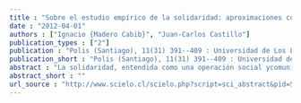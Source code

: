 ```yaml
---
title : "Sobre el estudio empírico de la solidaridad: aproximaciones conceptuales y metodológicas"
date : "2012-04-01"
authors : ["Ignacio {Madero Cabib}", "Juan-Carlos Castillo"]
publication_types : ["2"]
publication : "Polis (Santiago), 11(31) 391--409 : Universidad de Los Lagos. Centro de Estudios del Desarrollo Regional y Políticas Públicas - CEDER https://doi.org/10.4067/S0718-65682012000100021"
publication_short : "Polis (Santiago), 11(31) 391--409 : Universidad de Los Lagos. Centro de Estudios del Desarrollo Regional y Políticas Públicas - CEDER https://doi.org/10.4067/S0718-65682012000100021"
abstract : "La solidaridad, entendida como una operación social ycomunicativa destinada a mantener la cohesión de las personas en el marco de lasociedad moderna, pone en evidencia la permanencia de un orden social estratificadoque produce exclusión de ciertos derechos sociales. El presente artículo, intentadiscutir más a fondo esta definición ofreciendo un análisis empírico ymultidimensional de las conductas solidarias en Chile. Mediante análisis bivariados y de MANOVA de los datos de la Encuesta de solidaridad 2010 (N=1389) generada por el centro de medición MIDE UC de la Pontificia Universidad Católica,llegamos a la conclusión que existen ciertas variables del esquema de estratificación social que en la actualidad predicen y direccionan la orientación de la solidaridad en Chile. Esto sugiere que la solidaridad no solamente responde a unaesquematización estratificada de la sociedad moderna, sino además agrega quediferentes ejes de estratificación social influencian las dimensiones de la solidaridad."
abstract_short : ""
url_source : "http://www.scielo.cl/scielo.php?script=sci_abstract&pid=S0718-65682012000100021&lng=es&nrm=iso&tlng=es"
---
```

